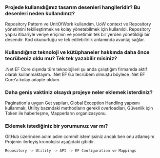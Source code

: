 
### Projede kullanıdığınız tasarım desenleri hangileridir? Bu desenleri neden kullandınız?

Repository Pattern ve UnitOfWork kullandım. UoW context ve Repository yönetimini tekilleştirmek ve kolay yönetebilmek için kullanıldı. Repository yapısı itibariyle veriye erişimin ve yönetimin tek bir yerden yönetildiği bir desendir. Kod okunurluğu ve tek edilebilirlik anlamında avantaj sağlar.

### Kullandığınız teknoloji ve kütüphaneler hakkında daha önce tecrübeniz oldu mu? Tek tek yazabilir misiniz?

.Net EF Core dışında tüm teknolojileri şu anda çalıştığım firmamda aktif olarak kullanmaktayım. .Net EF 6.x tecrübem olmuştu böylece .Net EF Core'a kolay adapte oldum.

### Daha geniş vaktiniz olsaydı projeye neler eklemek isterdiniz?

Pagination'a uygun Get yapıları, Global Exception Handling yapısını kullanmak, Utility bazındaki methodların gerekli overloadları, Güvenlik için Token ile haberleşme, Mapperların organizasyonu.

### Eklemek istediğiniz bir yorumunuz var mı? 

GitHub üzerinden adım adım commit istemişsiniz ancak ben onu atlamışım. Projenin ilerleyiş kronolojisi aşağıdaki gibidir.
```bash
Repository -> Utility -> API -> EF Configuration ve Mappings
